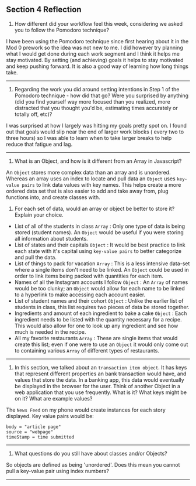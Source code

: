 ## Section 4 Reflection

1. How different did your workflow feel this week, considering we asked you to follow the Pomodoro technique?

I have been using the Pomodoro technique since first hearing about it in the Mod 0 prework so the idea was not new to me. I did however try planning what I would get done during each work segment and I think it helps me stay motivated. By setting (and achieving) goals it helps to stay motivated and keep pushing forward. It is also a good way of learning how long things take.

---

1. Regarding the work you did around setting intentions in Step 1 of the Pomodoro technique - how did that go? Were you surprised by anything (did you find yourself way more focused than you realized, more distracted that you thought you'd be, estimating times accurately or totally off, etc)?

I was surprised at how I largely was hitting my goals pretty spot on. I found out that goals would slip near the end of larger work blocks ( every two to three hours) so I was able to learn when to take larger breaks to help reduce that fatigue and lag.

---

1. What is an Object, and how is it different from an Array in Javascript?

An `Object` stores more complex data than an array and is unordered. Whereas an array uses an index to locate and pull data an `Object` uses `key-value pairs` to link data values with key names. This helps create a more ordered data set that is also easier to add and take away from, plug functions into, and create classes with.

1. For each set of data, would an array or object be better to store it? Explain your choice.

  * List of all of the students in class    `Array` : Only one type of data is being stored (student names). An `Object` would be useful if you were storing all information about students.
  * List of states and their capitals   `Object` : It would be best practice to link each state with it's capital using `key-value pairs` to better categorize and pull the data.
  * List of things to pack for vacation   `Array` : This is a less intensive data-set where a single items don't need to be linked. An `Object` could be used in order to link items being packed with quantities for each item.
  * Names of all the Instagram accounts I follow    `Object` : An `Array` of names would be too clunky; an `Object` would allow for each name to be linked to a hyperlink to make accessing each account easier.
  * List of student names and their cohort    `Object` : Unlike the earlier list of students in class, this list requires two pieces of data be stored together.
  * Ingredients and amount of each ingredient to bake a cake    `Object` : Each ingredient needs to be listed with the quantity necessary for a recipe. This would also allow for one to look up any ingredient and see how much is needed in the recipe.
  * All my favorite restaurants   `Array` : These are single items that would create this list; even if one were to use an `Object` it would only come out to containing various `Array` of different types of restaurants.

---

1. In this section, we talked about an `transaction item object`. It has keys that represent different properties an bank transaction would have, and values that store the data. In a banking app, this data would eventually be displayed in the browser for the user. Think of another Object in a web application that you use frequently. What is it? What keys might be on it? What are example values?

The `News Feed` on my phone would create instances for each story displayed. Key value pairs would be:
```
body = "article page"
source = "webpage"
timeStamp = time submitted
```

---

1. What questions do you still have about classes and/or Objects?

So objects are defined as being 'unordered'. Does this mean you cannot pull a key-value pair using index numbers?

---
